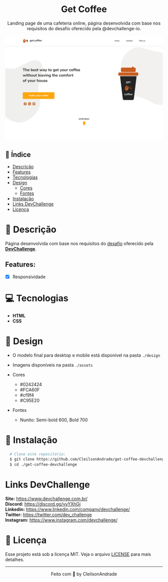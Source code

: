 <div align="center">
  <h1>Get Coffee</h1>
  <p>Landing page de uma cafeteria online, página desenvolvida com base nos requisitos do desafio oferecido pela @devchallenge-io.</p>
  <img src="./design/desktop.png" alt="Logo" width="800">
</div>

## 📒 Índice

* [Descrição](#descrição)
* [Features](#features) 
* [Tecnologias](#tecnologias)
* [Design](#design)
  * [Cores](#cores)
  * [Fontes](#fontes)
* [Instalação](#instalação)
* [Links DevChallenge](#links-devchallenge)
* [Licença](#licença)

# 📃 <span id="descrição">Descrição</span>
Página desenvolvida com base nos requisitos do [desafio](https://github.com/lucianesantcs/get-coffee) oferecido pela [**DevChallenge**](https://devchallenge.now.sh/).

## Features:
- [x] Responsividade<br>

# 💻 <span id="tecnologias">Tecnologias</span>
- **HTML**
- **CSS**

# 🎨 <span id="design">Design</span>
- O modelo final para desktop e mobile está disponível na pasta `./design`
- Imagens disponíveis na pasta `./assets`<br>

- <span id="cores">Cores<br></span>
  * #0242424<br>
  * #FCA60F<br>
  * #cf9f4<br>
  * #C95E20<br>

- <span id="fontes">Fontes<br></span>
  * Nunito: Semi-bold 600, Bold 700

# 🚀 <span id="instalação">Instalação</span>
```bash
  # Clone este repositório:
  $ git clone https://github.com/CleilsonAndrade/get-coffee-devchallenge
  $ cd ./get-coffee-devchallenge
```

# Links DevChallenge
**Site:** https://www.devchallenge.com.br/ <br>
**Discord:** https://discord.gg/yvYXhGj <br>
**Linkedin:** https://www.linkedin.com/company/devchallenge/<br>
**Twitter:** https://twitter.com/dev_challenge<br>
**Instagram:** https://www.instagram.com/devchallenge/<br>

# 📝 <span id="licença">Licença</span>

Esse projeto está sob a licença MIT. Veja o arquivo [LICENSE](LICENSE) para mais detalhes.

---

<p align="center">
  Feito com 💜 by CleilsonAndrade
</p>